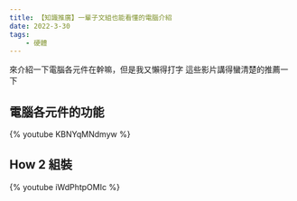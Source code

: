 ```yaml
---
title: 【知識推廣】一輩子文組也能看懂的電腦介紹
date: 2022-3-30
tags: 
    - 硬體 
---
```

來介紹一下電腦各元件在幹嘛，但是我又懶得打字
這些影片講得蠻清楚的推薦一下

## 電腦各元件的功能

{\% youtube KBNYqMNdmyw \%}


## How 2 組裝


{\% youtube iWdPhtpOMIc \%}



